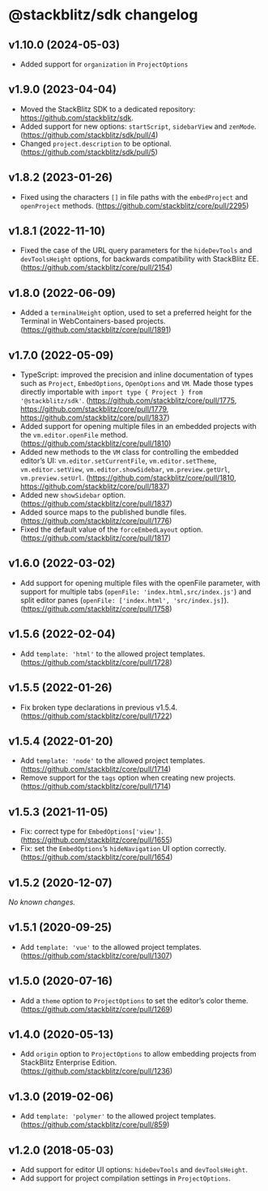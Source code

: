 # @stackblitz/sdk changelog

## v1.10.0 (2024-05-03)
- Added support for `organization` in `ProjectOptions`

## v1.9.0 (2023-04-04)

- Moved the StackBlitz SDK to a dedicated repository: https://github.com/stackblitz/sdk.
- Added support for new options: `startScript`, `sidebarView` and `zenMode`. (https://github.com/stackblitz/sdk/pull/4)
- Changed `project.description` to be optional. (https://github.com/stackblitz/sdk/pull/5)

## v1.8.2 (2023-01-26)

- Fixed using the characters `[]` in file paths with the `embedProject` and `openProject` methods. (https://github.com/stackblitz/core/pull/2295)

## v1.8.1 (2022-11-10)

- Fixed the case of the URL query parameters for the `hideDevTools` and `devToolsHeight` options, for backwards compatibility with StackBlitz EE. (https://github.com/stackblitz/core/pull/2154)

## v1.8.0 (2022-06-09)

- Added a `terminalHeight` option, used to set a preferred height for the Terminal in WebContainers-based projects. (https://github.com/stackblitz/core/pull/1891)

## v1.7.0 (2022-05-09)

- TypeScript: improved the precision and inline documentation of types such as `Project`, `EmbedOptions`, `OpenOptions` and `VM`. Made those types directly importable with `import type { Project } from '@stackblitz/sdk'`. (https://github.com/stackblitz/core/pull/1775, https://github.com/stackblitz/core/pull/1779, https://github.com/stackblitz/core/pull/1837)
- Added support for opening multiple files in an embedded projects with the `vm.editor.openFile` method. (https://github.com/stackblitz/core/pull/1810)
- Added new methods to the `VM` class for controlling the embedded editor’s UI: `vm.editor.setCurrentFile`, `vm.editor.setTheme`, `vm.editor.setView`, `vm.editor.showSidebar`, `vm.preview.getUrl`, `vm.preview.setUrl`. (https://github.com/stackblitz/core/pull/1810, https://github.com/stackblitz/core/pull/1837)
- Added new `showSidebar` option. (https://github.com/stackblitz/core/pull/1837)
- Added source maps to the published bundle files. (https://github.com/stackblitz/core/pull/1776)
- Fixed the default value of the `forceEmbedLayout` option. (https://github.com/stackblitz/core/pull/1817)

## v1.6.0 (2022-03-02)

- Add support for opening multiple files with the openFile parameter, with support for multiple tabs (`openFile: 'index.html,src/index.js'`) and split editor panes (`openFile: ['index.html', 'src/index.js]`). (https://github.com/stackblitz/core/pull/1758)

## v1.5.6 (2022-02-04)

- Add `template: 'html'` to the allowed project templates. (https://github.com/stackblitz/core/pull/1728)

## v1.5.5 (2022-01-26)

- Fix broken type declarations in previous v1.5.4. (https://github.com/stackblitz/core/pull/1722)

## v1.5.4 (2022-01-20)

- Add `template: 'node'` to the allowed project templates. (https://github.com/stackblitz/core/pull/1714)
- Remove support for the `tags` option when creating new projects. (https://github.com/stackblitz/core/pull/1714)

## v1.5.3 (2021-11-05)

- Fix: correct type for `EmbedOptions['view']`. (https://github.com/stackblitz/core/pull/1655)
- Fix: set the `EmbedOptions`’s `hideNavigation` UI option correctly. (https://github.com/stackblitz/core/pull/1654)

## v1.5.2 (2020-12-07)

_No known changes._

## v1.5.1 (2020-09-25)

- Add `template: 'vue'` to the allowed project templates. (https://github.com/stackblitz/core/pull/1307)

## v1.5.0 (2020-07-16)

- Add a `theme` option to `ProjectOptions` to set the editor’s color theme. (https://github.com/stackblitz/core/pull/1269)

## v1.4.0 (2020-05-13)

- Add `origin` option to `ProjectOptions` to allow embedding projects from StackBlitz Enterprise Edition. (https://github.com/stackblitz/core/pull/1236)

## v1.3.0 (2019-02-06)

- Add `template: 'polymer'` to the allowed project templates. (https://github.com/stackblitz/core/pull/859)

## v1.2.0 (2018-05-03)

- Add support for editor UI options: `hideDevTools` and `devToolsHeight`.
- Add support for project compilation settings in `ProjectOptions`.
